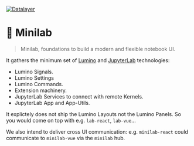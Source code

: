 [![Datalayer](https://raw.githubusercontent.com/datalayer/datalayer/main/res/logo/datalayer-25.svg?sanitize=true)](https://datalayer.io)

# 🎹 Minilab

> Minilab, foundations to build a modern and flexible notebook UI.

It gathers the minimum set of [Lumino](https://github.com/jupyterlab/jupyterlab) and [JupyterLab](https://github.com/jupyterlab/jupyterlab) technologies:

- Lumino Signals.
- Lumino Settings
- Lumino Commands.
- Extension machinery.
- JupyterLab Services to connect with remote Kernels.
- JupyterLab App and App-Utils.

It explictely does not ship the Lumino Layouts not the Lumino Panels. So you would come on top with e.g. `lab-react`, `lab-vue`...

We also intend to deliver cross UI communication: e.g. `minilab-react` could communicate to `minilab-vue` via the `minilab` hub.
